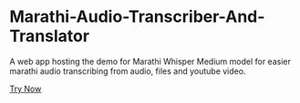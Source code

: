 # Marathi-Audio-Transcriber-And-Translator
A web app hosting the demo for Marathi Whisper Medium model for easier marathi audio transcribing from audio, files and youtube video.  

[Try Now]()
